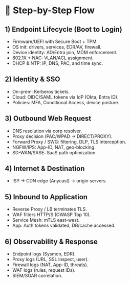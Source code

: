 # 🔑 Step-by-Step Flow

## 1) Endpoint Lifecycle (Boot to Login)
- Firmware/UEFI with Secure Boot + TPM.
- OS init: drivers, services, EDR/AV, firewall.
- Device identity: AD/Entra join, MDM enforcement.
- 802.1X + NAC: VLAN/ACL assignment.
- DHCP & NTP: IP, DNS, PAC, and time sync.

## 2) Identity & SSO
- On-prem: Kerberos tickets.
- Cloud: OIDC/SAML tokens via IdP (Okta, Entra ID).
- Policies: MFA, Conditional Access, device posture.

## 3) Outbound Web Request
- DNS resolution via corp resolver.
- Proxy decision (PAC/WPAD → DIRECT/PROXY).
- Forward Proxy / SWG: filtering, DLP, TLS interception.
- NGFW/IPS: App-ID, NAT, geo-blocking.
- SD-WAN/SASE: SaaS path optimization.

## 4) Internet & Destination
- ISP → CDN edge (Anycast) → origin servers.

## 5) Inbound to Application
- Reverse Proxy / LB terminates TLS.
- WAF filters HTTP/S (OWASP Top 10).
- Service Mesh: mTLS east-west.
- App: Auth tokens validated, DB/cache accessed.

## 6) Observability & Response
- Endpoint logs (Sysmon, EDR).
- Proxy logs (URL, SSL inspect, user).
- Firewall logs (NAT, App-ID, threats).
- WAF logs (rules, request IDs).
- SIEM/SOAR correlation.
